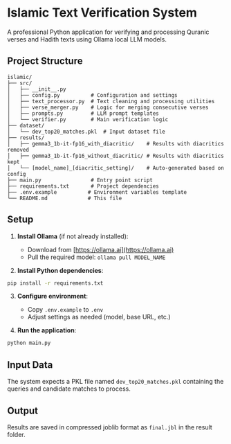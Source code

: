 # Islamic Text Verification System

A professional Python application for verifying and processing Quranic verses and Hadith texts using Ollama local LLM models.

## Project Structure

```
islamic/
├── src/
│   ├── __init__.py
│   ├── config.py          # Configuration and settings
│   ├── text_processor.py  # Text cleaning and processing utilities
│   ├── verse_merger.py    # Logic for merging consecutive verses
│   ├── prompts.py         # LLM prompt templates
│   └── verifier.py        # Main verification logic
├── dataset/
│   └── dev_top20_matches.pkl  # Input dataset file
├── results/
│   ├── gemma3_1b-it-fp16_with_diacritic/    # Results with diacritics removed
│   ├── gemma3_1b-it-fp16_without_diacritic/ # Results with diacritics kept
│   └── [model_name]_[diacritic_setting]/    # Auto-generated based on config
├── main.py                # Entry point script
├── requirements.txt       # Project dependencies
├── .env.example          # Environment variables template
└── README.md             # This file
```

## Setup

1. **Install Ollama** (if not already installed):
   - Download from [https://ollama.ai](https://ollama.ai)
   - Pull the required model: `ollama pull MODEL_NAME`

2. **Install Python dependencies**:
```bash
pip install -r requirements.txt
```

3. **Configure environment**:
   - Copy `.env.example` to `.env`
   - Adjust settings as needed (model, base URL, etc.)

4. **Run the application**:
```bash
python main.py
```

## Input Data

The system expects a PKL file named `dev_top20_matches.pkl` containing the queries and candidate matches to process.

## Output

Results are saved in compressed joblib format as `final.jbl` in the result folder.
